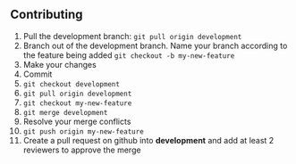 ## Contributing
1. Pull the development branch: ```git pull origin development```
2. Branch out of the development branch. Name your branch according to the feature being added ```git checkout -b my-new-feature```
3. Make your changes
4. Commit
5. ```git checkout development```
6. ```git pull origin development```
7. ```git checkout my-new-feature```
8. ```git merge development```
9. Resolve your merge conflicts
10. ```git push origin my-new-feature```
11. Create a pull request on github into **development** and add at least 2 reviewers to approve the merge
